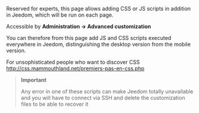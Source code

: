 Reserved for experts, this page allows adding CSS or JS scripts
in addition in Jeedom, which will be run on each page.

Accessible by **Administration → Advanced customization**

You can therefore from this page add JS and CSS scripts
executed everywhere in Jeedom, distinguishing the desktop version from the
mobile version.

For unsophisticated people who want to discover CSS
<http://css.mammouthland.net/premiers-pas-en-css.php>

> **Important**
>
> Any error in one of these scripts can make Jeedom totally
> unavailable and you will have to connect via SSH and delete the
> customization files to be able to recover it
